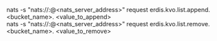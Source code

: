 nats -s "nats://<username>:<passowrd>@<nats_server_address>" request erdis.kvo.list.append.<bucket_name>.<key> <value_to_append>
<br>
nats -s "nats://<username>:<passowrd>@<nats_server_address>" request erdis.kvo.list.remove.<bucket_name>.<key> <value_to_remove>
